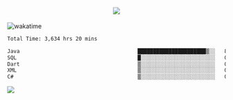 <h1 align="center">
  <img src="https://readme-typing-svg.herokuapp.com/?font=Righteous&size=35&center=true&vCenter=true&width=500&height=70&duration=4000&lines=Hi!+%F0%9F%91%8B+I%27m+Ali%20Osman!;" />
</h1>


![wakatime](https://wakatime.com/share/@aliosmanoktar/3a8ffe71-6da4-4964-913b-2f09afbe53bf.svg?cache=none)
<!--START_SECTION:waka-->

```txt
Total Time: 3,634 hrs 20 mins

Java                                      ██████████████████████▒░░   88.67 %
SQL                                       █░░░░░░░░░░░░░░░░░░░░░░░░   04.16 %
Dart                                      ▒░░░░░░░░░░░░░░░░░░░░░░░░   01.91 %
XML                                       ▒░░░░░░░░░░░░░░░░░░░░░░░░   01.20 %
C#                                        ▒░░░░░░░░░░░░░░░░░░░░░░░░   00.76 %
```

<!--END_SECTION:waka-->

<img src="https://profile-counter.glitch.me/aliosmanoktar/count.svg" />

